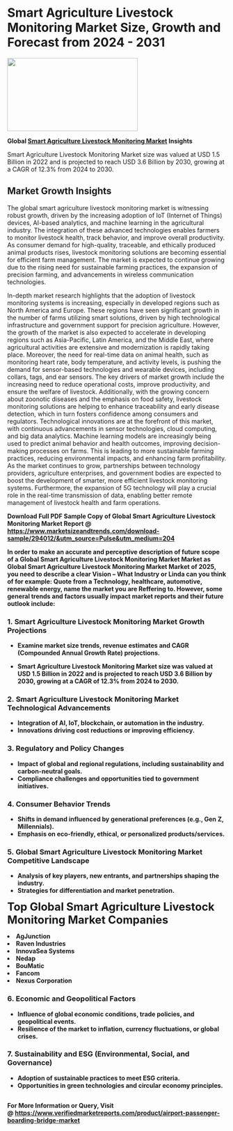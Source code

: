 <H1>Smart Agriculture Livestock Monitoring Market Size, Growth and Forecast from 2024 - 2031</H1><img class="aligncenter size-medium wp-image-584254" src="https://thirdeyenews.in/wp-content/uploads/2024/09/Global-Market-Research-300x168.jpeg" alt="" width="300" height="168" /><p><strong>Global&nbsp;<a href="https://www.marketsizeandtrends.com/download-sample/294012/&amp;utm_source=Pulse&amp;utm_medium=204">Smart Agriculture Livestock Monitoring Market</a> Insights</strong></p><p>Smart Agriculture Livestock Monitoring Market size was valued at USD 1.5 Billion in 2022 and is projected to reach USD 3.6 Billion by 2030, growing at a CAGR of 12.3% from 2024 to 2030.</p><p><h2>Market Growth Insights</h2> <p>The global smart agriculture livestock monitoring market is witnessing robust growth, driven by the increasing adoption of IoT (Internet of Things) devices, AI-based analytics, and machine learning in the agricultural industry. The integration of these advanced technologies enables farmers to monitor livestock health, track behavior, and improve overall productivity. As consumer demand for high-quality, traceable, and ethically produced animal products rises, livestock monitoring solutions are becoming essential for efficient farm management. The market is expected to continue growing due to the rising need for sustainable farming practices, the expansion of precision farming, and advancements in wireless communication technologies.</p> <p><strong></strong></p> <p>In-depth market research highlights that the adoption of livestock monitoring systems is increasing, especially in developed regions such as North America and Europe. These regions have seen significant growth in the number of farms utilizing smart solutions, driven by high technological infrastructure and government support for precision agriculture. However, the growth of the market is also expected to accelerate in developing regions such as Asia-Pacific, Latin America, and the Middle East, where agricultural activities are extensive and modernization is rapidly taking place. Moreover, the need for real-time data on animal health, such as monitoring heart rate, body temperature, and activity levels, is pushing the demand for sensor-based technologies and wearable devices, including collars, tags, and ear sensors. The key drivers of market growth include the increasing need to reduce operational costs, improve productivity, and ensure the welfare of livestock. Additionally, with the growing concern about zoonotic diseases and the emphasis on food safety, livestock monitoring solutions are helping to enhance traceability and early disease detection, which in turn fosters confidence among consumers and regulators. Technological innovations are at the forefront of this market, with continuous advancements in sensor technologies, cloud computing, and big data analytics. Machine learning models are increasingly being used to predict animal behavior and health outcomes, improving decision-making processes on farms. This is leading to more sustainable farming practices, reducing environmental impacts, and enhancing farm profitability. As the market continues to grow, partnerships between technology providers, agriculture enterprises, and government bodies are expected to boost the development of smarter, more efficient livestock monitoring systems. Furthermore, the expansion of 5G technology will play a crucial role in the real-time transmission of data, enabling better remote management of livestock health and farm operations. <p><strong></p><p><span class=""><strong>Download Full PDF Sample Copy of Global Smart Agriculture Livestock Monitoring Market Report</strong> @ <a href="https://www.marketsizeandtrends.com/download-sample/294012/&amp;utm_source=Pulse&amp;utm_medium=204" target="_blank">https://www.marketsizeandtrends.com/download-sample/294012/&amp;utm_source=Pulse&amp;utm_medium=204</a></span></p><p>In order to make an accurate and perceptive description of future scope of a Global&nbsp;Smart Agriculture Livestock Monitoring Market Market as Global&nbsp;Smart Agriculture Livestock Monitoring Market Market of 2025, you need to describe a clear Vision &ndash; What Industry or Linda can you think of for example: Quote from a Technology, healthcare, automotive, renewable energy, name the market you are Reffering to. However, some general trends and factors usually impact market reports and their future outlook include:</p><h3>1.&nbsp;<strong>Smart Agriculture Livestock Monitoring Market Growth Projections</strong></h3><ul><li>Examine market size trends, revenue estimates and CAGR (Compounded Annual Growth Rate) projections.</li><li><p>Smart Agriculture Livestock Monitoring Market size was valued at USD 1.5 Billion in 2022 and is projected to reach USD 3.6 Billion by 2030, growing at a CAGR of 12.3% from 2024 to 2030.</p></li></ul><h3>2.&nbsp;<strong>Smart Agriculture Livestock Monitoring Market Technological Advancements</strong></h3><ul><li>Integration of AI, IoT, blockchain, or automation in the industry.</li><li>Innovations driving cost reductions or improving efficiency.</li></ul><h3>3.&nbsp;<strong>Regulatory and Policy Changes</strong></h3><ul><li>Impact of global and regional regulations, including sustainability and carbon-neutral goals.</li><li>Compliance challenges and opportunities tied to government initiatives.</li></ul><h3>4.&nbsp;<strong>Consumer Behavior Trends</strong></h3><ul><li>Shifts in demand influenced by generational preferences (e.g., Gen Z, Millennials).</li><li>Emphasis on eco-friendly, ethical, or personalized products/services.</li></ul><h3>5.&nbsp;<strong>Global Smart Agriculture Livestock Monitoring Market Competitive Landscape</strong></h3><ul><li>Analysis of key players, new entrants, and partnerships shaping the industry.</li><li>Strategies for differentiation and market penetration.</li></ul><p data-pm-slice="1 1 []"><span style="color: inherit; font-family: inherit; font-size: 25px;">Top Global Smart Agriculture Livestock Monitoring Market Companies</span></p><div class="" data-test-id=""><p><li>AgJunction</li><li> Raven Industries</li><li> InnovaSea Systems</li><li> Nedap</li><li> BouMatic</li><li> Fancom</li><li> Nexus Corporation</li></p></div><h3>6.&nbsp;<strong>Economic and Geopolitical Factors</strong></h3><ul><li>Influence of global economic conditions, trade policies, and geopolitical events.</li><li>Resilience of the market to inflation, currency fluctuations, or global crises.</li></ul><h3>7.&nbsp;<strong>Sustainability and ESG (Environmental, Social, and Governance)</strong></h3><ul><li>Adoption of sustainable practices to meet ESG criteria.</li><li>Opportunities in green technologies and circular economy principles.</li></ul><h2><strong style="font-size: 14px;">For More Information or Query, Visit @&nbsp;</strong><a style="background-color: #ffffff; font-size: 14px;" href="https://www.marketsizeandtrends.com/report/smart-agriculture-livestock-monitoring-market/" target="_blank">https://www.verifiedmarketreports.com/product/airport-passenger-boarding-bridge-market</a></h2>
